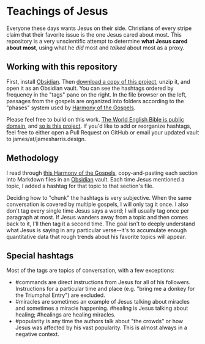 # Teachings of Jesus

Everyone these days wants Jesus on their side. Christians of every stripe claim that their favorite issue is the one Jesus cared about most. This repository is a very unscientific attempt to determine **what Jesus cared about most**, using what he *did* most and *talked* about most as a proxy.

## Working with this repository

First, install [Obsidian](https://obsidian.md). Then [download a copy of this project](https://github.com/DawnPaladin/Teachings-of-Jesus/archive/refs/heads/main.zip), unzip it, and open it as an Obsidian vault. You can see the hashtags ordered by frequency in the "tags" pane on the right. In the file browser on the left, passages from the gospels are organized into folders according to the "phases" system used by [Harmony of the Gospels](http://harmony.bible/harmony-of-the-gospels/).

Please feel free to build on this work. [The World English Bible is public domain](https://ebible.org/web/webfaq.htm#MayIUse), and [so is this project](LICENSE.md). If you'd like to add or reorganize hashtags, feel free to either open a Pull Request on GitHub or email your updated vault to james/at/jamesharris.design.

## Methodology

I read through [this Harmony of the Gospels](http://harmony.bible/harmony-of-the-gospels/), copy-and-pasting each section into Markdown files in an [Obsidian](https://obsidian.md) vault. Each time Jesus mentioned a topic, I added a hashtag for that topic to that section's file.

Deciding how to "chunk" the hashtags is very subjective. When the same conversation is covered by multiple gospels, I will only tag it once. I also don't tag every single time Jesus says a word; I will usually tag once per paragraph at most. If Jesus wanders away from a topic and then comes back to it, I'll then tag it a second time. The goal isn't to deeply understand what Jesus is saying in any particular verse--it's to accumulate enough quantitative data that rough trends about his favorite topics will appear.

## Special hashtags

Most of the tags are topics of conversation, with a few exceptions:

- #commands are direct instructions from Jesus for all of his followers. Instructions for a particular time and place (e.g. "bring me a donkey for the Triumphal Entry") are excluded.
- #miracles are sometimes an example of Jesus talking about miracles and sometimes a miracle happening. #healing is Jesus talking about healing; #healings are healing miracles.
- #popularity is any time the authors talk about "the crowds" or how Jesus was affected by his vast popularity. This is almost always in a negative context.
